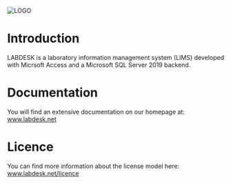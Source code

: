 ![LOGO](https://user-images.githubusercontent.com/77008074/184290548-9cb25ba9-2258-45af-b652-4021f32c114a.png)


# Introduction
LABDESK is a laboratory information management system (LIMS) developed with Micrsoft Access and a Microsoft SQL Server 2019 backend.

# Documentation
You will find an extensive documentation on our homepage at: www.labdesk.net

# Licence
You can find more information about the license model here: www.labdesk.net/licence
